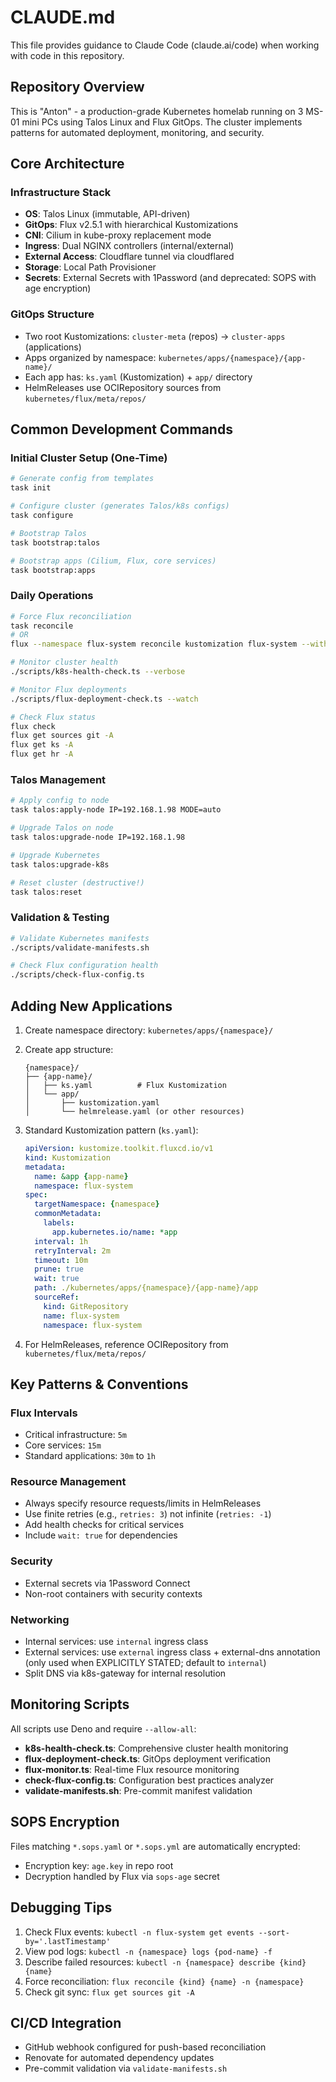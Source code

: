 # CLAUDE.md

This file provides guidance to Claude Code (claude.ai/code) when working with code in this repository.

## Repository Overview

This is "Anton" - a production-grade Kubernetes homelab running on 3 MS-01 mini PCs using Talos Linux and Flux GitOps. The cluster implements patterns for automated deployment, monitoring, and security.

## Core Architecture

### Infrastructure Stack
- **OS**: Talos Linux (immutable, API-driven)
- **GitOps**: Flux v2.5.1 with hierarchical Kustomizations
- **CNI**: Cilium in kube-proxy replacement mode
- **Ingress**: Dual NGINX controllers (internal/external)
- **External Access**: Cloudflare tunnel via cloudflared
- **Storage**: Local Path Provisioner
- **Secrets**:  External Secrets with 1Password (and deprecated: SOPS with age encryption)

### GitOps Structure
- Two root Kustomizations: `cluster-meta` (repos) → `cluster-apps` (applications)
- Apps organized by namespace: `kubernetes/apps/{namespace}/{app-name}/`
- Each app has: `ks.yaml` (Kustomization) + `app/` directory
- HelmReleases use OCIRepository sources from `kubernetes/flux/meta/repos/`

## Common Development Commands

### Initial Cluster Setup (One-Time)
```bash
# Generate config from templates
task init

# Configure cluster (generates Talos/k8s configs)
task configure

# Bootstrap Talos
task bootstrap:talos

# Bootstrap apps (Cilium, Flux, core services)
task bootstrap:apps
```

### Daily Operations
```bash
# Force Flux reconciliation
task reconcile
# OR
flux --namespace flux-system reconcile kustomization flux-system --with-source

# Monitor cluster health
./scripts/k8s-health-check.ts --verbose

# Monitor Flux deployments
./scripts/flux-deployment-check.ts --watch

# Check Flux status
flux check
flux get sources git -A
flux get ks -A
flux get hr -A
```

### Talos Management
```bash
# Apply config to node
task talos:apply-node IP=192.168.1.98 MODE=auto

# Upgrade Talos on node
task talos:upgrade-node IP=192.168.1.98

# Upgrade Kubernetes
task talos:upgrade-k8s

# Reset cluster (destructive!)
task talos:reset
```

### Validation & Testing
```bash
# Validate Kubernetes manifests
./scripts/validate-manifests.sh

# Check Flux configuration health
./scripts/check-flux-config.ts
```

## Adding New Applications

1. Create namespace directory: `kubernetes/apps/{namespace}/`
2. Create app structure:
   ```
   {namespace}/
   ├── {app-name}/
   │   ├── ks.yaml          # Flux Kustomization
   │   └── app/
   │       ├── kustomization.yaml
   │       └── helmrelease.yaml (or other resources)
   ```

3. Standard Kustomization pattern (`ks.yaml`):
   ```yaml
   apiVersion: kustomize.toolkit.fluxcd.io/v1
   kind: Kustomization
   metadata:
     name: &app {app-name}
     namespace: flux-system
   spec:
     targetNamespace: {namespace}
     commonMetadata:
       labels:
         app.kubernetes.io/name: *app
     interval: 1h
     retryInterval: 2m
     timeout: 10m
     prune: true
     wait: true
     path: ./kubernetes/apps/{namespace}/{app-name}/app
     sourceRef:
       kind: GitRepository
       name: flux-system
       namespace: flux-system
   ```

4. For HelmReleases, reference OCIRepository from `kubernetes/flux/meta/repos/`

## Key Patterns & Conventions

### Flux Intervals
- Critical infrastructure: `5m`
- Core services: `15m`
- Standard applications: `30m` to `1h`

### Resource Management
- Always specify resource requests/limits in HelmReleases
- Use finite retries (e.g., `retries: 3`) not infinite (`retries: -1`)
- Add health checks for critical services
- Include `wait: true` for dependencies

### Security
- External secrets via 1Password Connect
- Non-root containers with security contexts

### Networking
- Internal services: use `internal` ingress class 
- External services: use `external` ingress class + external-dns annotation (only used when EXPLICITLY STATED; default to `internal`)
- Split DNS via k8s-gateway for internal resolution

## Monitoring Scripts

All scripts use Deno and require `--allow-all`:

- **k8s-health-check.ts**: Comprehensive cluster health monitoring
- **flux-deployment-check.ts**: GitOps deployment verification
- **flux-monitor.ts**: Real-time Flux resource monitoring
- **check-flux-config.ts**: Configuration best practices analyzer
- **validate-manifests.sh**: Pre-commit manifest validation

## SOPS Encryption

Files matching `*.sops.yaml` or `*.sops.yml` are automatically encrypted:
- Encryption key: `age.key` in repo root
- Decryption handled by Flux via `sops-age` secret

## Debugging Tips

1. Check Flux events: `kubectl -n flux-system get events --sort-by='.lastTimestamp'`
2. View pod logs: `kubectl -n {namespace} logs {pod-name} -f`
3. Describe failed resources: `kubectl -n {namespace} describe {kind} {name}`
4. Force reconciliation: `flux reconcile {kind} {name} -n {namespace}`
5. Check git sync: `flux get sources git -A`

## CI/CD Integration

- GitHub webhook configured for push-based reconciliation
- Renovate for automated dependency updates
- Pre-commit validation via `validate-manifests.sh`